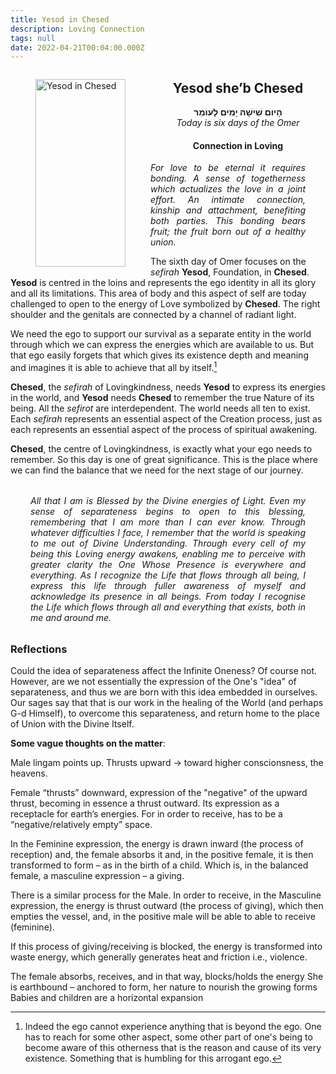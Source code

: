 ```yaml
---
title: Yesod in Chesed
description: Loving Connection
tags: null
date: 2022-04-21T00:04:00.000Z
---
```

<a href="https://www.chabad.org/holidays/sefirah/omer-count_cdo/jewish/Count-the-Omer.htm">
<i class="fa fa-file" aria-hidden="true"></i></a>

<figure style='float: left'>
 <a href='/posts/img/neshama/freedom/Tree%20of%20Life%201.6%20-%20upper%20noD%20(Yesod%20in%20Chesed).png'>
   <img src='/posts/img/neshama/freedom/Tree%20of%20Life%201.6%20-%20upper%20noD%20(Yesod%20in%20Chesed)_144x300.png' alt='Yesod in Chesed' width='144' height='300' />
 </a>
</figure>

<div style="text-align:center">
<h2>Yesod she’b Chesed</h2>
<p>
<span dir="rtl"><b>הָיום שִׁישָׁה יָמִים לָעוֹמֵר</b></span>
<br />
<i>Today is six days of the Omer</i>

<h4>Connection in Loving</h4>
</div>

<div style="text-align: justify; margin-left: 2rem; margin-right: 2rem; font-style: italic">
<p>

For love to be eternal it requires bonding. A sense of togetherness which actualizes the love in a joint effort. An intimate connection, kinship and attachment, benefiting both parties. This bonding bears fruit; the fruit born out of a healthy union.

</p>
</div>

The sixth day of Omer focuses on the _sefirah_ **Yesod**, Foundation, in **Chesed**. **Yesod** is centred in the loins and represents the ego identity in all its glory and all its limitations. This area of body and this aspect of self are today challenged to open to the energy of Love symbolized by **Chesed**. The right shoulder and the genitals are connected by a channel of radiant light.

We need the ego to support our survival as a separate entity in the world through which we can express the energies which are available to us. But that ego easily forgets that which gives its existence depth and meaning and imagines it is able to achieve that all by itself.[^1]

**Chesed**, the _sefirah_ of Lovingkindness, needs **Yesod** to express its energies in the world, and **Yesod** needs **Chesed** to remember the true Nature of its being. All the _sefirot_ are interdependent. The world needs all ten to exist. Each _sefirah_ represents an essential aspect of the Creation process, just as each represents an essential aspect of the process of spiritual awakening.

**Chesed**, the centre of Lovingkindness, is exactly what your ego needs to remember. So this day is one of great significance. This is the place where we can find the balance that we need for the next stage of our journey.

<div style="font-style: italic; margin: 2rem; text-align: justify">
All that I am is Blessed by the Divine energies of Light. Even my sense of separateness begins to open to this blessing, remembering that I am more than I can ever know. Through whatever difficulties I face, I remember that the world is speaking to me out of Divine Understanding. Through every cell of my being this Loving energy awakens, enabling me to perceive with greater clarity the One Whose Presence is everywhere and everything. As I recognize the Life that flows through all being, I express this life through fuller awareness of myself and acknowledge its presence in all beings. From today I recognise the Life which flows through all and everything that exists, both in me and around me.
</div>

<h3>Reflections</h3>

[^1]: Indeed the ego cannot experience anything that is beyond the ego. One has to reach for some other aspect, some other part of one's being to become aware of this otherness that is the reason and cause of its very existence. Something that is humbling for this arrogant ego.

Could the idea of separateness affect the Infinite Oneness? Of course not. However, are we not essentially the expression of the One's "idea" of separateness, and thus we are born with this idea embedded in ourselves. Our sages say that that is our work in the healing of the World (and perhaps G-d Himself), to overcome this separateness, and return home to the place of Union with the Divine Itself.

**Some vague thoughts on the matter**:

Male lingam points up.
Thrusts upward -> toward higher conscionsness, the heavens.

Female “thrusts” downward, expression of the "negative" of the upward thrust, becoming in essence a thrust outward. Its expression as a receptacle for earth’s energies. For in order to receive, has to be a “negative/relatively empty” space.

In the Feminine expression, the energy is drawn inward (the process of reception) and, the female absorbs it and, in the positive female, it is then transformed to form – as in the birth of a child. Which is, in the balanced female, a masculine expression – a giving.

There is a similar process for the Male. In order to receive, in the Masculine expression, the energy is thrust outward (the process of giving), which then empties the vessel, and, in the positive male will be able to able to receive (feminine).

If this process of giving/receiving is blocked, the energy is transformed into waste energy, which generally generates heat and friction i.e., violence.

The female absorbs, receives, and in that way, blocks/holds the energy
She is earthbound – anchored to form, her nature to nourish the growing forms
Babies and children are a horizontal expansion
